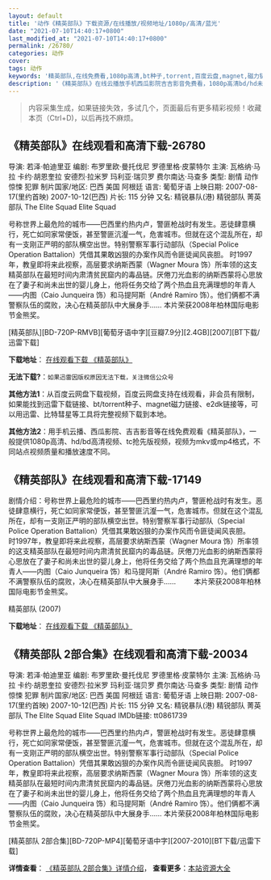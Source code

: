 ```yaml
---
layout: default
title: '动作《精英部队》下载资源/在线播放/视频地址/1080p/高清/蓝光'
date: "2021-07-10T14:40:17+0800"
last_modified_at: "2021-07-10T14:40:17+0800"
permalink: /26780/
categories: 动作
cover:
tags: 动作
keywords: '精英部队,在线免费看,1080p高清,bt种子,torrent,百度云盘,magnet,磁力链,迅雷下载资源'
description: '《精英部队》在线云播放手机西瓜影院吉吉影音免费看，1080p高清bd/hd未删减完整版和tc抢先枪版，mkv/mp4格式，附带bt/torrent种子、magnet/磁力链、百度云盘、网盘资源迅雷下载链接'
---
```


>内容采集生成，如果链接失效，多试几个，页面最后有更多精彩视频！收藏本页（Ctrl+D)，以后再找不麻烦。


## 《精英部队》在线观看和高清下载-26780

导演: 若泽·帕迪里亚 编剧: 布罗里欧·曼托伐尼 罗德里格·皮蒙特尔 主演: 瓦格纳·马拉 卡约·胡恩奎拉 安德烈·拉米罗 玛利亚·瑞贝罗 费尔南达·马查多 类型: 剧情 动作 惊悚 犯罪 制片国家/地区: 巴西 美国 阿根廷 语言: 葡萄牙语 上映日期: 2007-08-17(里约首映) 2007-10-12(巴西) 片长: 115 分钟 又名: 精锐暴队(港) 精锐部队 菁英部队 The Elite Squad Elite Squad

号称世界上最危险的城市——巴西里约热内卢，警匪枪战时有发生。恶徒肆意横行，死亡如同家常便饭，甚至警匪沆瀣一气，危害城市。但就在这个混乱所在，却有一支刚正严明的部队横空出世。特别警察军事行动部队（Special Police Operation Battalion）凭借其果敢凶狠的办案作风而令匪徒闻风丧胆。 时1997年，教皇即将来此视察，高层要求纳斯西蒙（Wagner Moura 饰）所率领的这支精英部队在最短时间内肃清贫民窟内的毒品链。厌倦刀光血影的纳斯西蒙将心思放在了妻子和尚未出世的婴儿身上，他将任务交给了两个热血且充满理想的年青人——内图（Caio Junqueira 饰）和马提阿斯（André Ramiro 饰）。他们俩都不满警察队伍的腐败，决心在精英部队中大展身手…… 本片荣获2008年柏林国际电影节金熊奖。


[精英部队][BD-720P-RMVB][葡萄牙语中字][豆瓣7.9分][2.4GB][2007][BT下载/迅雷下载]

**下载地址**： [在线观看下载 《精英部队》](https://www.btdx8.com/torrent/tropa_de_elite_2007.html) 


**无法下载?**：`如果迅雷因版权原因无法下载，关注微信公众号 `

**其他方法1**：从百度云网盘下载视频，百度云网盘支持在线观看，非会员有限制，如果能找到迅雷下载链接、bt/torrent种子、magnet磁力链接、e2dk链接等，可以用迅雷、比特彗星等工具将完整视频下载到本地。

**其他方法2**：用手机云播、西瓜影院、吉吉影音等在线免费观看《精英部队》，一般提供1080p高清、hd/bd高清视频、tc抢先版视频，视频为mkv或mp4格式，不同站点视频质量和播放速度不同。


## 《精英部队》在线观看和高清下载-17149

剧情介绍：号称世界上最危险的城市——巴西里约热内卢，警匪枪战时有发生。恶徒肆意横行，死亡如同家常便饭，甚至警匪沆瀣一气，危害城市。但就在这个混乱所在，却有一支刚正严明的部队横空出世。特别警察军事行动部队（Special Police Operation Battalion）凭借其果敢凶狠的办案作风而令匪徒闻风丧胆。  　　时1997年，教皇即将来此视察，高层要求纳斯西蒙（Wagner Moura 饰）所率领的这支精英部队在最短时间内肃清贫民窟内的毒品链。厌倦刀光血影的纳斯西蒙将心思放在了妻子和尚未出世的婴儿身上，他将任务交给了两个热血且充满理想的年青人——内图（Caio Junqueira 饰）和马提阿斯（André Ramiro 饰）。他们俩都不满警察队伍的腐败，决心在精英部队中大展身手……  　　本片荣获2008年柏林国际电影节金熊奖。


精英部队 (2007)

**下载地址**： [在线观看下载 《精英部队》](https://www.btbtdy.me/btdy/dy3722.html) 


## 《精英部队 2部合集》在线观看和高清下载-20034

导演: 若泽·帕迪里亚 编剧: 布罗里欧·曼托伐尼 罗德里格·皮蒙特尔 主演: 瓦格纳·马拉 卡约·胡恩奎拉 安德烈·拉米罗 玛利亚·瑞贝罗 费尔南达·马查多 类型: 剧情 动作 惊悚 犯罪 制片国家/地区: 巴西 美国 阿根廷 语言: 葡萄牙语 上映日期: 2007-08-17(里约首映) 2007-10-12(巴西) 片长: 115 分钟 又名: 精锐暴队(港) 精锐部队 菁英部队 The Elite Squad Elite Squad IMDb链接: tt0861739

号称世界上最危险的城市——巴西里约热内卢，警匪枪战时有发生。恶徒肆意横行，死亡如同家常便饭，甚至警匪沆瀣一气，危害城市。但就在这个混乱所在，却有一支刚正严明的部队横空出世。特别警察军事行动部队（Special Police Operation Battalion）凭借其果敢凶狠的办案作风而令匪徒闻风丧胆。 时1997年，教皇即将来此视察，高层要求纳斯西蒙（Wagner Moura 饰）所率领的这支精英部队在最短时间内肃清贫民窟内的毒品链。厌倦刀光血影的纳斯西蒙将心思放在了妻子和尚未出世的婴儿身上，他将任务交给了两个热血且充满理想的年青人——内图（Caio Junqueira 饰）和马提阿斯（André Ramiro 饰）。他们俩都不满警察队伍的腐败，决心在精英部队中大展身手…… 本片荣获2008年柏林国际电影节金熊奖。


[精英部队 2部合集][BD-720P-MP4][葡萄牙语中字][2007-2010][BT下载/迅雷下载]

**详情查看**： [《精英部队 2部合集》详情介绍](/movie/20034/)， **查看更多**：[本站资源大全](/movie/t/all/)

